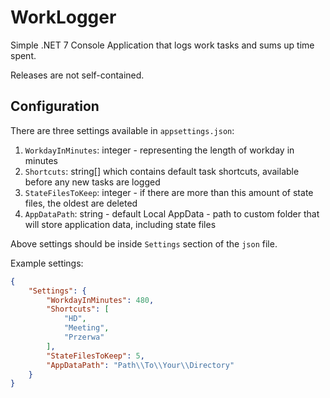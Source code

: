 # WorkLogger

Simple .NET 7 Console Application that logs work tasks and sums up time spent.

Releases are not self-contained.

## Configuration

There are three settings available in `appsettings.json`:

1. `WorkdayInMinutes`: integer -  representing the length of workday in minutes
2. `Shortcuts`: string[] which contains default task shortcuts, available before any new tasks are logged
3. `StateFilesToKeep`: integer - if there are more than this amount of state files, the oldest are deleted
4. `AppDataPath`: string - default Local AppData - path to custom folder that will store application data, including state files

Above settings should be inside `Settings` section of the `json` file.

Example settings:
```json
{
    "Settings": {
        "WorkdayInMinutes": 480,
        "Shortcuts": [
            "HD",
            "Meeting",
            "Przerwa"
        ],
        "StateFilesToKeep": 5,
        "AppDataPath": "Path\\To\\Your\\Directory"
    }
}
```
